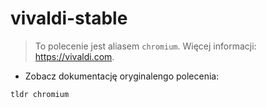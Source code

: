# vivaldi-stable

> To polecenie jest aliasem `chromium`.
> Więcej informacji: <https://vivaldi.com>.

- Zobacz dokumentację oryginalengo polecenia:

`tldr chromium`
